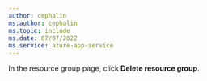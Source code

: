 ```yaml
---
author: cephalin
ms.author: cephalin
ms.topic: include
ms.date: 07/07/2022
ms.service: azure-app-service
---
```


In the resource group page, click **Delete resource group**.